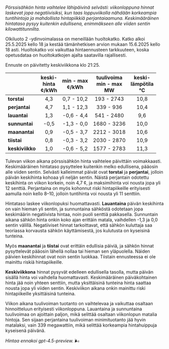 *Pörssisähkön hinta vaihtelee lähipäivinä selvästi: viikonloppuna hinnat laskevat jopa negatiivisiksi, kun taas loppuviikolla nähdään korkeampia tuntihintoja ja mahdollista hintapiikkiä perjantaiaamuna. Keskimääräinen hintataso pysyy kuitenkin edullisena, enimmäkseen alle viiden sentin kilowattitunnilta.*

Olkiluoto 2 -ydinvoimalassa on meneillään huoltokatko. Katko alkoi 25.5.2025 kello 18 ja kestää tämänhetkisen arvion mukaan 15.6.2025 kello 18 asti. Huoltokatko voi vaikuttaa hintaennusteen tarkkuuteen, koska opetusdataa on huoltokatkojen ajalta saatavilla rajallisesti.

Ennuste on päivitetty keskiviikkona klo 21:25.

|              | keski-<br>hinta<br>¢/kWh | min - max<br>¢/kWh | tuulivoima<br>min - max<br>MW | keski-<br>lämpötila<br>°C |
|:-------------|:----------------:|:----------------:|:-------------:|:-------------:|
| **torstai**      |       4,3        |     0,7 - 10,2     |        193 - 2743        |       10,8        |
| **perjantai**    |       4,7        |     1,1 - 12,3     |        339 - 936         |       10,4        |
| **lauantai**     |       1,3        |    -0,6 - 4,4      |        541 - 2480        |        9,6        |
| **sunnuntai**    |      -0,5        |    -1,3 - 0,0      |       1680 - 3236        |       10,0        |
| **maanantai**    |       0,9        |    -0,5 - 3,7      |       2212 - 3018        |       10,6        |
| **tiistai**      |       0,8        |    -0,3 - 3,2      |       2030 - 2870        |       10,9        |
| **keskiviikko**  |       1,0        |    -0,6 - 5,2      |       1577 - 2783        |       11,3        |

Tulevan viikon aikana pörssisähkön hinta vaihtelee päivittäin voimakkaasti. Keskimääräinen hintataso pysyttelee kuitenkin melko edullisena, pääosin alle viiden sentin. Selvästi kalleimmat päivät ovat **torstai** ja **perjantai**, jolloin päivän keskihinta kohoaa yli neljän sentin. Näistä perjantain odotettu keskihinta on viikon korkein, noin 4,7 ¢, ja maksimihinta voi nousta jopa yli 12 senttiä. Perjantaina on myös kohonnut riski hintapiikeille erityisesti aamulla noin kello 8–10, jolloin tuntihinta voi nousta yli 11 senttiin.

Hintataso laskee viikonlopuksi huomattavasti. **Lauantaina** päivän keskihinta on vain hieman yli sentin, ja sunnuntaina sähköstä odotetaan jopa keskimäärin negatiivista hintaa, noin puoli senttiä pakkasella. Sunnuntain aikana sähkön hinta onkin koko ajan erittäin matala, vaihdellen -1,3 ja 0,0 sentin välillä. Negatiiviset hinnat tarkoittavat, että sähkön kuluttaja saa teoriassa korvausta sähkön käyttämisestä, jos kulutusta on kyseisinä tunteina.

Myös **maanantai** ja **tiistai** ovat erittäin edullisia päiviä, ja sähkön hinnat pysyttelevät pääosin lähellä nollaa tai hieman sen yläpuolella. Näiden päivien keskihinnat ovat noin sentin luokkaa. Tiistain ennusteessa ei ole mainittu riskiä hintapiikeille.

**Keskiviikkona** hinnat pysyvät edelleen edullisella tasolla, mutta päivän sisällä hinta voi vaihdella huomattavasti. Keskimääräinen päiväkohtainen hinta jää noin yhteen senttiin, mutta yksittäisinä tunteina hinta saattaa nousta jopa yli viiden sentin. Keskiviikon aikana onkin mainittu riski hintapiikeille yksittäisinä tunteina.

Viikon aikana tuulivoiman tuotanto on vaihtelevaa ja vaikuttaa osaltaan hinnoitteluun erityisesti viikonloppuna. Lauantaina ja sunnuntaina tuulivoimaa on ajoittain paljon, mikä selittää osaltaan viikonlopun matalia hintoja. Sen sijaan perjantaina tuulivoiman minimituotanto jää hyvin matalaksi, vain 339 megawattiin, mikä selittää korkeampia hintahuippuja kyseisenä päivänä.

*Hintaa ennakoi gpt-4.5-preview.* 🌬️
